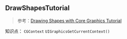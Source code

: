DrawShapesTutorial 
----------------- 

> 参考：[Drawing Shapes with Core Graphics Tutorial](https://www.ioscreator.com/tutorials/drawing-shapes-core-graphics-tutorial-ios10)

知识点： `CGContext`   `UIGraphicsGetCurrentContext()`